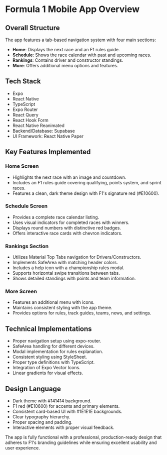 # Formula 1 Mobile App Overview

## Overall Structure

The app features a tab-based navigation system with four main sections:

- **Home**: Displays the next race and an F1 rules guide.
- **Schedule**: Shows the race calendar with past and upcoming races.
- **Rankings**: Contains driver and constructor standings.
- **More**: Offers additional menu options and features.

## Tech Stack

- Expo
- React Native
- TypeScript
- Expo Router
- React Query
- React Hook Form
- React Native Reanimated
- Backend/Database: Supabase
- UI Framework: React Native Paper

## Key Features Implemented

### Home Screen

- Highlights the next race with an image and countdown.
- Includes an F1 rules guide covering qualifying, points system, and sprint races.
- Features a clean, dark theme design with F1's signature red (#E10600).

### Schedule Screen

- Provides a complete race calendar listing.
- Uses visual indicators for completed races with winners.
- Displays round numbers with distinctive red badges.
- Offers interactive race cards with chevron indicators.

### Rankings Section

- Utilizes Material Top Tabs navigation for Drivers/Constructors.
- Implements SafeArea with matching header colors.
- Includes a help icon with a championship rules modal.
- Supports horizontal swipe transitions between tabs.
- Shows detailed standings with points and team information.

### More Screen

- Features an additional menu with icons.
- Maintains consistent styling with the app theme.
- Provides options for rules, track guides, teams, news, and settings.

## Technical Implementations

- Proper navigation setup using expo-router.
- SafeArea handling for different devices.
- Modal implementation for rules explanation.
- Consistent styling using StyleSheet.
- Proper type definitions with TypeScript.
- Integration of Expo Vector Icons.
- Linear gradients for visual effects.

## Design Language

- Dark theme with #141414 background.
- F1 red (#E10600) for accents and primary elements.
- Consistent card-based UI with #1E1E1E backgrounds.
- Clear typography hierarchy.
- Proper spacing and padding.
- Interactive elements with proper visual feedback.

The app is fully functional with a professional, production-ready design that adheres to F1's branding guidelines while ensuring excellent usability and user experience.
